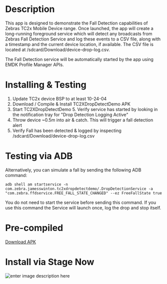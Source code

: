
# Description
This app is designed to demonstrate the Fall Detection capabilities of Zebras TC2x Mobile Device range. Once launched, the app will create a long-running foreground service which will detect any broadcasts from Zebras Fall Detection Service and log these events to a CSV file, along with a timestamp and the current device location, if available. The CSV file is located at /sdcard/Download/device-drop-log.csv.

The Fall Detection service will be automatically started by the app using EMDK Profile Manager APIs.

# Installing & Testing

 1. Update TC2x device BSP to at least 10-24-04
 2. Download / Compile & Install TC2XDropDetectDemo APK
 4. Start TC2XDropDetectDemo
	 5. Verify service has started by looking in the notification tray for "Drop Detection Logging Active"
 5. Throw device ~0.5m into air & catch. This will trigger a fall detection alert
 6. Verify Fall has been detected & logged by inspecting /sdcard/Download/device-drop-log.csv

# Testing via ADB

Alternatively, you can simulate a fall by sending the following ADB command:

```
adb shell am startservice -n com.zebra.jamesswinton.tc2xdropdetectdemo/.DropDetectionService -a "com.zebra.ffdservice.FREE_FALL_STATE_CHANGED" --ez FreeFallState true
```

You do not need to start the service before sending this command. If you use this command the Service will launch once, log the drop and stop itself.

# Pre-compiled
[Download APK](https://downloads.jamesswinton.com/apks/Demos/FallDetectionDemo/TC2X%20Drop%20Detect%20Demo%20(latest).apk)

# Install via Stage Now
![enter image description here](https://downloads.jamesswinton.com/apks/Demos/FallDetectionDemo/Install%20TC2x%20Drop%20Detect%20Demo%20Stage%20Now%20Barcode.PNG)